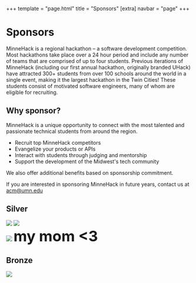 +++
template = "page.html"
title = "Sponsors"
[extra]
navbar = "page"
+++

# Sponsors

MinneHack is a regional hackathon – a software development competition. Most hackathons take place over a 24 hour period and include any number of teams that are comprised of up to four students. Previous iterations of MinneHack (including our first annual hackathon, originally branded UHack) have attracted 300+ students from over 100 schools around the world in a single event, making it the largest hackathon in the Twin Cities! These students consist of motivated software engineers, many of whom are eligible for recruiting.

## Why sponsor?
    
MinneHack is a unique opportunity to connect with the most talented and passionate technical students from around the region.

- Recruit top MinneHack competitors
- Evangelize your products or APIs
- Interact with students through judging and mentorship
- Support the development of the Midwest's tech community

We also offer additional benefits based on sponsorship commitment.

If you are interested in sponsoring MinneHack in future years, contact us at [acm@umn.edu](acm@umn.edu)

<div class="sponsors sponsorship">
    <div class="silver box">
		<h2>Silver</h2>
		<div class="sponsorship-info sponsor-logos">
 			<a href="https://www.ecolab.com"><img src="/images/ecolab.svg"></img></a>
 			<a href="https://www.genesis10.com"><img src="/images/genesis10.png"></img></a>
		</div>
        <div class="sponsorship-info sponsor-logos">
			<a href="https://www.bestbuy.com"><img src="/images/bestbuy.png"></img></a>
            <span style="font-size: 40px; font-weight: bold;">my mom <3</span>
		</div>
	</div>
    <div class="bronze box">
		<h2>Bronze</h2>
		<div class="sponsorship-info sponsor-logos">
			<a href="https://www.brooksource.com"><img src="/images/brooksource.png"></img></a>
		</div>
	</div>
</div>
